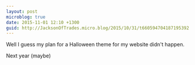 ```yaml
---
layout: post
microblog: true
date: 2015-11-01 12:10 +1300
guid: http://JacksonOfTrades.micro.blog/2015/10/31/t660594704187195392.html
---
```

Well I guess my plan for a Halloween theme for my website didn't happen. 

Next year (maybe)
